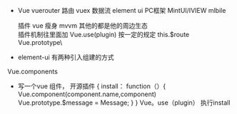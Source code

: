 - Vue
    vuerouter 路由
    vuex 数据流
    element ui PC框架
    MintUI/IVIEW  mlbile

    插件
    vue 瘦身 mvvm
    其他的都是他的周边生态  
    插件机制往里面加
    Vue.use(plugin)
    按一定的规定
    this.$route
    Vue.prototype\
- element-ui 有两种引入组建的方式
<el-button />
Vue.components

- 写一个vue 组件， 开源插件 
    {
        install： function（）{
            Vue.component(component.name,component)
            Vue.prototype.$message = Message;
        }
    }
    Vue。use（plugin） 执行install